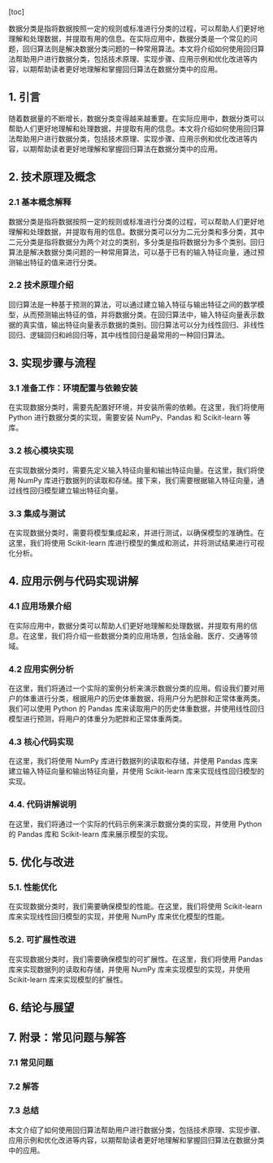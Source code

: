 
[toc]                    
                
                
数据分类是指将数据按照一定的规则或标准进行分类的过程，可以帮助人们更好地理解和处理数据，并提取有用的信息。在实际应用中，数据分类是一个常见的问题，回归算法则是解决数据分类问题的一种常用算法。本文将介绍如何使用回归算法帮助用户进行数据分类，包括技术原理、实现步骤、应用示例和优化改进等内容，以期帮助读者更好地理解和掌握回归算法在数据分类中的应用。

## 1. 引言

随着数据量的不断增长，数据分类变得越来越重要。在实际应用中，数据分类可以帮助人们更好地理解和处理数据，并提取有用的信息。本文将介绍如何使用回归算法帮助用户进行数据分类，包括技术原理、实现步骤、应用示例和优化改进等内容，以期帮助读者更好地理解和掌握回归算法在数据分类中的应用。

## 2. 技术原理及概念

### 2.1 基本概念解释

数据分类是指将数据按照一定的规则或标准进行分类的过程，可以帮助人们更好地理解和处理数据，并提取有用的信息。数据分类可以分为二元分类和多分类，其中二元分类是指将数据分为两个对立的类别，多分类是指将数据分为多个类别。回归算法是解决数据分类问题的一种常用算法，可以基于已有的输入特征向量，通过预测输出特征的值来进行分类。

### 2.2 技术原理介绍

回归算法是一种基于预测的算法，可以通过建立输入特征与输出特征之间的数学模型，从而预测输出特征的值，并将数据分类。在回归算法中，输入特征向量表示数据的真实值，输出特征向量表示数据的类别。回归算法可以分为线性回归、非线性回归、逻辑回归和岭回归等，其中线性回归是最常用的一种回归算法。

## 3. 实现步骤与流程

### 3.1 准备工作：环境配置与依赖安装

在实现数据分类时，需要先配置好环境，并安装所需的依赖。在这里，我们将使用 Python 进行数据分类的实现，需要安装 NumPy、Pandas 和 Scikit-learn 等库。

### 3.2 核心模块实现

在实现数据分类时，需要先定义输入特征向量和输出特征向量。在这里，我们将使用 NumPy 库进行数据列的读取和存储。接下来，我们需要根据输入特征向量，通过线性回归模型建立输出特征向量。

### 3.3 集成与测试

在实现数据分类时，需要将模型集成起来，并进行测试，以确保模型的准确性。在这里，我们将使用 Scikit-learn 库进行模型的集成和测试，并将测试结果进行可视化分析。

## 4. 应用示例与代码实现讲解

### 4.1 应用场景介绍

在实际应用中，数据分类可以帮助人们更好地理解和处理数据，并提取有用的信息。在这里，我们将介绍一些数据分类的应用场景，包括金融、医疗、交通等领域。

### 4.2 应用实例分析

在这里，我们将通过一个实际的案例分析来演示数据分类的应用。假设我们要对用户的体重进行分类，根据用户的历史体重数据，将用户分为肥胖和正常体重两类。我们可以使用 Python 的 Pandas 库来读取用户的历史体重数据，并使用线性回归模型进行预测，将用户的体重分为肥胖和正常体重两类。

### 4.3 核心代码实现

在这里，我们将使用 NumPy 库进行数据列的读取和存储，并使用 Pandas 库来建立输入特征向量和输出特征向量，并使用 Scikit-learn 库来实现线性回归模型的实现。

### 4.4. 代码讲解说明

在这里，我们将通过一个实际的代码示例来演示数据分类的实现，并使用 Python 的 Pandas 库和 Scikit-learn 库来展示模型的实现。

## 5. 优化与改进

### 5.1. 性能优化

在实现数据分类时，我们需要确保模型的性能。在这里，我们将使用 Scikit-learn 库来实现线性回归模型的实现，并使用 NumPy 库来优化模型的性能。

### 5.2. 可扩展性改进

在实现数据分类时，我们需要确保模型的可扩展性。在这里，我们将使用 Pandas 库来实现数据列的读取和存储，并使用 NumPy 库来实现模型的实现，并使用 Scikit-learn 库来实现模型的扩展性。

## 6. 结论与展望

## 7. 附录：常见问题与解答

### 7.1 常见问题

### 7.2 解答

### 7.3 总结

本文介绍了如何使用回归算法帮助用户进行数据分类，包括技术原理、实现步骤、应用示例和优化改进等内容，以期帮助读者更好地理解和掌握回归算法在数据分类中的应用。

